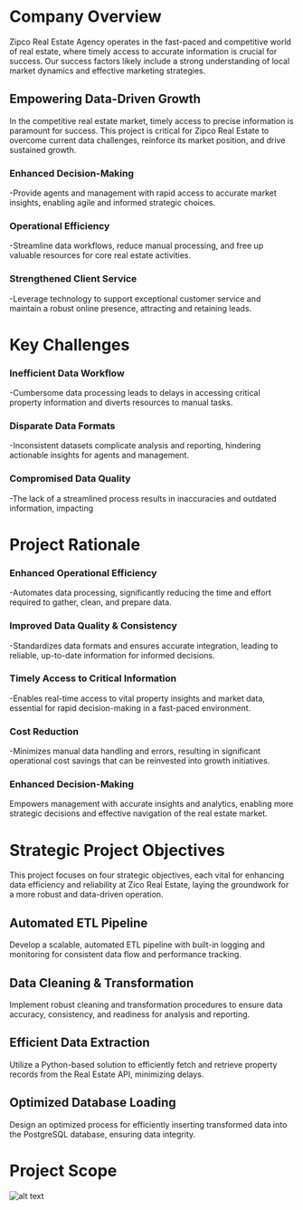 # Company Overview 
Zipco Real Estate Agency operates in the fast-paced and competitive world of real estate, where timely access to accurate information is crucial for success. 
Our success factors likely include a strong understanding of local market dynamics and effective marketing strategies.

## Empowering Data-Driven Growth
In the competitive real estate market, timely access to precise information is paramount for success. 
This project is critical for Zipco Real Estate to overcome current data challenges, reinforce its market position, and drive sustained growth.

### Enhanced Decision-Making
-Provide agents and management with rapid access to accurate market insights, enabling agile and informed strategic choices.
### Operational Efficiency
-Streamline data workflows, reduce manual processing, and free up valuable resources for core real estate activities.
### Strengthened Client Service
-Leverage technology to support exceptional customer service and maintain a robust online presence, attracting and retaining leads.
# Key Challenges
### Inefficient Data Workflow
-Cumbersome data processing leads to delays in accessing critical property information and diverts resources to manual tasks.
### Disparate Data Formats
-Inconsistent datasets complicate analysis and reporting, hindering actionable insights for agents and management.
### Compromised Data Quality
-The lack of a streamlined process results in inaccuracies and outdated information, impacting

# Project Rationale
### Enhanced Operational Efficiency
-Automates data processing, significantly reducing the time and effort required to gather, clean, and prepare data.
### Improved Data Quality & Consistency
-Standardizes data formats and ensures accurate integration, leading to reliable, up-to-date information for informed decisions.
### Timely Access to Critical Information
-Enables real-time access to vital property insights and market data, essential for rapid decision-making in a fast-paced environment.
### Cost Reduction
-Minimizes manual data handling and errors, resulting in significant operational cost savings that can be reinvested into growth initiatives.
### Enhanced Decision-Making
Empowers management with accurate insights and analytics, enabling more strategic decisions and effective navigation of the real estate market.

# Strategic Project Objectives

This project focuses on four strategic objectives, each vital for enhancing data efficiency and reliability at Zico Real Estate, laying the groundwork for a more robust and data-driven operation.

## Automated ETL Pipeline
Develop a scalable, automated ETL pipeline with built-in logging and monitoring for consistent data flow and performance tracking.
## Data Cleaning & Transformation
Implement robust cleaning and transformation procedures to ensure data accuracy, consistency, and readiness for analysis and reporting.
## Efficient Data Extraction
Utilize a Python-based solution to efficiently fetch and retrieve property records from the Real Estate API, minimizing delays.
## Optimized Database Loading
Design an optimized process for efficiently inserting transformed data into the PostgreSQL database, ensuring data integrity.
# Project Scope 
![alt text](https://github.com/HenryUnaeze/REAL-ESTATE-ELT-DATA-PIPLINE-PROJECT-/blob/main/Project%20Scope.png)


